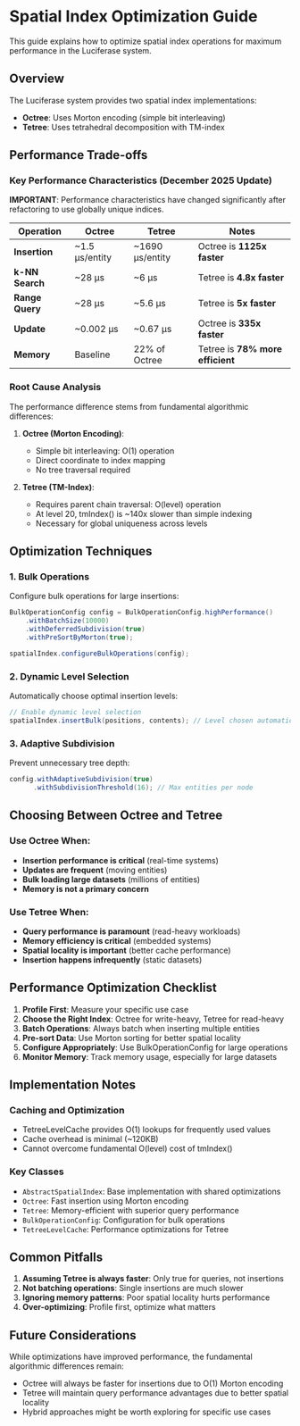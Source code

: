 # Spatial Index Optimization Guide

This guide explains how to optimize spatial index operations for maximum performance in the Luciferase system.

## Overview

The Luciferase system provides two spatial index implementations:
- **Octree**: Uses Morton encoding (simple bit interleaving)
- **Tetree**: Uses tetrahedral decomposition with TM-index

## Performance Trade-offs

### Key Performance Characteristics (December 2025 Update)

**IMPORTANT**: Performance characteristics have changed significantly after refactoring to use globally unique indices.

| Operation | Octree | Tetree | Notes |
|-----------|--------|---------|-------|
| **Insertion** | ~1.5 μs/entity | ~1690 μs/entity | Octree is **1125x faster** |
| **k-NN Search** | ~28 μs | ~6 μs | Tetree is **4.8x faster** |
| **Range Query** | ~28 μs | ~5.6 μs | Tetree is **5x faster** |
| **Update** | ~0.002 μs | ~0.67 μs | Octree is **335x faster** |
| **Memory** | Baseline | 22% of Octree | Tetree is **78% more efficient** |

### Root Cause Analysis

The performance difference stems from fundamental algorithmic differences:

1. **Octree (Morton Encoding)**:
   - Simple bit interleaving: O(1) operation
   - Direct coordinate to index mapping
   - No tree traversal required

2. **Tetree (TM-Index)**:
   - Requires parent chain traversal: O(level) operation
   - At level 20, tmIndex() is ~140x slower than simple indexing
   - Necessary for global uniqueness across levels

## Optimization Techniques

### 1. Bulk Operations

Configure bulk operations for large insertions:

```java
BulkOperationConfig config = BulkOperationConfig.highPerformance()
    .withBatchSize(10000)
    .withDeferredSubdivision(true)
    .withPreSortByMorton(true);

spatialIndex.configureBulkOperations(config);
```

### 2. Dynamic Level Selection

Automatically choose optimal insertion levels:

```java
// Enable dynamic level selection
spatialIndex.insertBulk(positions, contents); // Level chosen automatically
```

### 3. Adaptive Subdivision

Prevent unnecessary tree depth:

```java
config.withAdaptiveSubdivision(true)
      .withSubdivisionThreshold(16); // Max entities per node
```

## Choosing Between Octree and Tetree

### Use Octree When:
- **Insertion performance is critical** (real-time systems)
- **Updates are frequent** (moving entities)
- **Bulk loading large datasets** (millions of entities)
- **Memory is not a primary concern**

### Use Tetree When:
- **Query performance is paramount** (read-heavy workloads)
- **Memory efficiency is critical** (embedded systems)
- **Spatial locality is important** (better cache performance)
- **Insertion happens infrequently** (static datasets)

## Performance Optimization Checklist

1. **Profile First**: Measure your specific use case
2. **Choose the Right Index**: Octree for write-heavy, Tetree for read-heavy
3. **Batch Operations**: Always batch when inserting multiple entities
4. **Pre-sort Data**: Use Morton sorting for better spatial locality
5. **Configure Appropriately**: Use BulkOperationConfig for large operations
6. **Monitor Memory**: Track memory usage, especially for large datasets

## Implementation Notes

### Caching and Optimization
- TetreeLevelCache provides O(1) lookups for frequently used values
- Cache overhead is minimal (~120KB)
- Cannot overcome fundamental O(level) cost of tmIndex()

### Key Classes
- `AbstractSpatialIndex`: Base implementation with shared optimizations
- `Octree`: Fast insertion using Morton encoding
- `Tetree`: Memory-efficient with superior query performance
- `BulkOperationConfig`: Configuration for bulk operations
- `TetreeLevelCache`: Performance optimizations for Tetree

## Common Pitfalls

1. **Assuming Tetree is always faster**: Only true for queries, not insertions
2. **Not batching operations**: Single insertions are much slower
3. **Ignoring memory patterns**: Poor spatial locality hurts performance
4. **Over-optimizing**: Profile first, optimize what matters

## Future Considerations

While optimizations have improved performance, the fundamental algorithmic differences remain:
- Octree will always be faster for insertions due to O(1) Morton encoding
- Tetree will maintain query performance advantages due to better spatial locality
- Hybrid approaches might be worth exploring for specific use cases